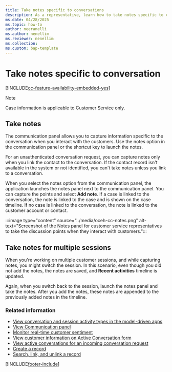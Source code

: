 ```yaml
---
title: Take notes specific to conversations
description: As a representative, learn how to take notes specific to conversations when you are interacting with customers in Copilot Service workspace.
ms.date: 04/28/2025
ms.topic: how-to
author: neeranelli
ms.author: nenellim
ms.reviewer: nenellim
ms.collection:
ms.custom: bap-template
---
```


# Take notes specific to conversation


[!INCLUDE[cc-feature-availability-embedded-yes](../../includes/cc-feature-availability-embedded-yes.md)]

> [!Note]
> Case information is applicable to Customer Service only.

## Take notes

The communication panel allows you to capture information specific to the conversation when you interact with the customers. Use the notes option in the communication panel or the shortcut key to launch the notes.

For an unauthenticated conversation request, you can capture notes only when you link the contact to the conversation. If the contact record isn't available in the system or not identified, you can't take notes unless you link to a conversation.

When you select the notes option from the communication panel, the application launches the notes panel next to the communication panel. You can capture the points and select **Add note**. If a case is linked to the conversation, the note is linked to the case and is shown on the case timeline. If no case is linked to the conversation, the note is linked to the customer account or contact.

:::image type="content" source="../media/oceh-cc-notes.png" alt-text="Screenshot of the Notes panel for customer service representatives to take the discussion points when they interact with customers.":::

## Take notes for multiple sessions

When you're working on multiple customer sessions, and while capturing notes, you might switch the session. In this scenario, even though you did not add the notes, the notes are saved, and **Recent activities** timeline is updated. 

Again, when you switch back to the session, launch the notes panel and take the notes. After you add the notes, these notes are appended to the previously added notes in the timeline.

### Related information

- [View conversation and session activity types in the model-driven apps](oc-view-activity-types.md)
- [View Communication panel](oc-conversation-control.md)
- [Monitor real-time customer sentiment](oc-monitor-real-time-customer-sentiment-sessions.md)
- [View customer information on Active Conversation form](oc-customer-summary.md)
- [View active conversations for an incoming conversation request](oc-view-customer-summary-incoming-conversation-request.md)
- [Create a record](oc-create-record.md)
- [Search, link, and unlink a record](oc-search-link-unlink-record.md)


[!INCLUDE[footer-include](../../includes/footer-banner.md)]
